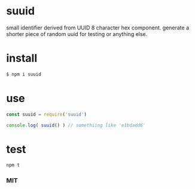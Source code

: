 # suuid

small identifier derived from UUID 8 character hex component. generate a
shorter piece of random uuid for testing or anything else. 

# install
```bash
$ npm i suuid
```

# use
```js
const suuid = require('suuid')

console.log( suuid() ) // somethiing like 'e1bdadd6'
```

# test
```bash
npm t
```

### MIT